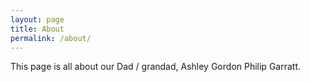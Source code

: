 ```yaml
---
layout: page
title: About
permalink: /about/
---
```


This page is all about our Dad / grandad, Ashley Gordon Philip Garratt.
